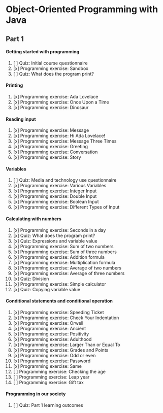 # Object-Oriented Programming with Java

## Part 1
#### Getting started with programming
1. [ ] Quiz: Initial course questionnaire
2. [x] Programming exercise: Sandbox
3. [ ] Quiz: What does the program print?
#### Printing
1. [x] Programming exercise: Ada Lovelace
2. [x] Programming exercise: Once Upon a Time
3. [x] Programming exercise: Dinosaur
#### Reading input
1. [x] Programming exercise: Message
2. [x] Programming exercise: Hi Ada Lovelace!
3. [x] Programming exercise: Message Three Times
4. [x] Programming exercise: Greeting
5. [x] Programming exercise: Conversation
6. [x] Programming exercise: Story
#### Variables
1. [ ] Quiz: Media and technology use questionnaire
2. [x] Programming exercise: Various Variables
3. [x] Programming exercise: Integer Input
4. [x] Programming exercise: Double Input
5. [x] Programming exercise: Boolean Input
6. [x] Programming exercise: Different Types of Input
#### Calculating with numbers
1. [x] Programming exercise: Seconds in a day
2. [x] Quiz: What does the program print?
3. [x] Quiz: Expressions and variable value
4. [x] Programming exercise: Sum of two numbers
5. [x] Programming exercise: Sum of three numbers
6. [x] Programming exercise: Addition formula
7. [x] Programming exercise: Multiplication formula
8. [x] Programming exercise: Average of two numbers
9. [x] Programming exercise: Average of three numbers
10. [x] Quiz: Division
11. [x] Programming exercise: Simple calculator
12. [x] Quiz: Copying variable value
#### Conditional statements and conditional operation
1. [x] Programming exercise: Speeding Ticket
2. [x] Programming exercise: Check Your Indentation
3. [x] Programming exercise: Orwell
4. [x] Programming exercise: Ancient
5. [x] Programming exercise: Positivity
6. [x] Programming exercise: Adulthood
7. [x] Programming exercise: Larger Than or Equal To
8. [x] Programming exercise: Grades and Points
9. [x] Programming exercise: Odd or even
10. [x] Programming exercise: Password
11. [x] Programming exercise: Same
12. [ ] Programming exercise: Checking the age
13. [ ] Programming exercise: Leap year
14. [ ] Programming exercise: Gift tax
#### Programming in our society
1. [ ] Quiz: Part 1 learning outcomes

